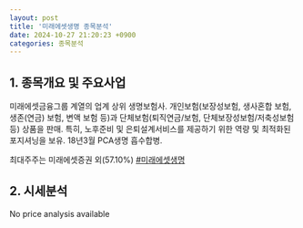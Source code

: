 ```yaml
---
layout: post
title: '미래에셋생명 종목분석'
date: 2024-10-27 21:20:23 +0900
categories: 종목분석
---
```


## 1. 종목개요 및 주요사업

미래에셋금융그룹 계열의 업계 상위 생명보험사. 개인보험(보장성보험, 생사혼합 보험, 생존(연금) 보험, 변액 보험 등)과 단체보험(퇴직연금/보험, 단체보장성보험/저축성보험 등) 상품을 판매. 특히, 노후준비 및 은퇴설계서비스를 제공하기 위한 역량 및 최적화된 포지셔닝을 보유. 18년3월 PCA생명 흡수합병.

최대주주는 미래에셋증권 외(57.10%)
[#미래에셋생명](#)

## 2. 시세분석

No price analysis available

